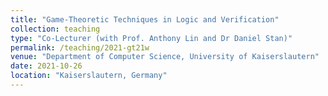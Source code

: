 ```yaml
---
title: "Game-Theoretic Techniques in Logic and Verification"
collection: teaching
type: "Co-Lecturer (with Prof. Anthony Lin and Dr Daniel Stan)"
permalink: /teaching/2021-gt21w
venue: "Department of Computer Science, University of Kaiserslautern"
date: 2021-10-26
location: "Kaiserslautern, Germany"
---
```



